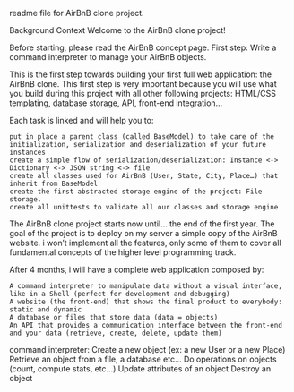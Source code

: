  readme file for AirBnB clone project.

Background Context
Welcome to the AirBnB clone project!

Before starting, please read the AirBnB concept page.
First step: Write a command interpreter to manage your AirBnB objects.

This is the first step towards building your first full web application: the AirBnB clone. This first step is very important because you will use what you build during this project with all other following projects: HTML/CSS templating, database storage, API, front-end integration…

Each task is linked and will help you to:

    put in place a parent class (called BaseModel) to take care of the initialization, serialization and deserialization of your future instances
    create a simple flow of serialization/deserialization: Instance <-> Dictionary <-> JSON string <-> file
    create all classes used for AirBnB (User, State, City, Place…) that inherit from BaseModel
    create the first abstracted storage engine of the project: File storage.
    create all unittests to validate all our classes and storage engine

The AirBnB clone project starts now until… the end of the first year. The goal of the project is to deploy on my server a simple copy of the AirBnB website.
i won’t implement all the features, only some of them to cover all fundamental concepts of the higher level programming track.

After 4 months, i will have a complete web application composed by:

    A command interpreter to manipulate data without a visual interface, like in a Shell (perfect for development and debugging)
    A website (the front-end) that shows the final product to everybody: static and dynamic
    A database or files that store data (data = objects)
    An API that provides a communication interface between the front-end and your data (retrieve, create, delete, update them)

command interpreter:
		Create a new object (ex: a new User or a new Place)
		Retrieve an object from a file, a database etc…
		Do operations on objects (count, compute stats, etc…)
		Update attributes of an object
		Destroy an object

